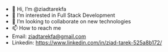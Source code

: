 - 👋 Hi, I’m @ziadtarekfa
- 👀 I’m interested in Full Stack Development
- 💞️ I’m looking to collaborate on new technologies
- 📫 How to reach me 
- Email: ziadtarekfa@gmail.com
- Linkedin: https://www.linkedin.com/in/ziad-tarek-525a8b172/
